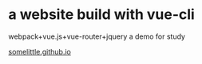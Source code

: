 # a website build with vue-cli
webpack+vue.js+vue-router+jquery a demo for study

[somelittle.github.io](https://somelittle.github.io)
